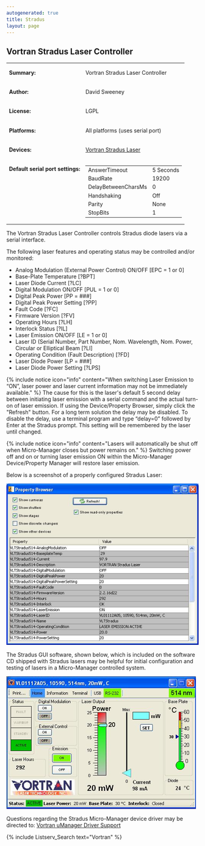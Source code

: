 ```yaml
---
autogenerated: true
title: Stradus
layout: page
---
```


## Vortran Stradus Laser Controller

<table>
<tr>
<td markdown="1">

**Summary:**

</td>
<td markdown="1">

Vortran Stradus Laser Controller

</td>
</tr>
<tr>
<td markdown="1">

**Author:**

</td>
<td markdown="1">

David Sweeney

</td>
</tr>
<tr>
<td markdown="1">

**License:**

</td>
<td markdown="1">

LGPL

</td>
</tr>
<tr>
<td markdown="1">

**Platforms:**

</td>
<td markdown="1">

All platforms (uses serial port)

</td>
</tr>
<tr>
<td markdown="1">

**Devices:**

</td>
<td markdown="1">

[Vortran Stradus Laser](http://www.vortranlaser.com)

</td>
</tr>
<tr>
<td markdown="1" valign=top>

**Default serial port settings:**

</td>
<td markdown="1" valign=top>

|                     |           |
|---------------------|-----------|
| AnswerTimeout       | 5 Seconds |
| BaudRate            | 19200     |
| DelayBetweenCharsMs | 0         |
| Handshaking         | Off       |
| Parity              | None      |
| StopBits            | 1         |

</td>
</tr>
</table>

The Vortran Stradus Laser Controller controls Stradus diode lasers via a
serial interface.

The following laser features and operating status may be controlled
and/or monitored:

-   Analog Modulation (External Power Control) ON/OFF \[EPC = 1 or 0\]
-   Base-Plate Temperature \[?BPT\]
-   Laser Diode Current \[?LC\]
-   Digital Modulation ON/OFF \[PUL = 1 or 0\]
-   Digital Peak Power \[PP = \#\#\#\]
-   Digital Peak Power Setting \[?PP\]
-   Fault Code \[?FC\]
-   Firmware Version \[?FV\]
-   Operating Hours \[?LH\]
-   Interlock Status \[?IL\]
-   Laser Emission ON/OFF \[LE = 1 or 0\]
-   Laser ID (Serial Number, Part Number, Nom. Wavelength, Nom. Power,
    Circular or Elliptical Beam \[?LI\]
-   Operating Condition (Fault Description) \[?FD\]
-   Laser Diode Power \[LP = \#\#\#\]
-   Laser Diode Power Setting \[?LPS\]

{% include notice icon="info" content="When switching Laser Emission to “ON”, laser power and laser current information may not be immediately available." %}
The cause for this is the laser's default 5 second delay between
initiating laser emission with a serial command and the actual turn-on
of laser emission. If using the Device/Property Browser, simply click
the "Refresh" button. For a long term solution the delay may be
disabled. To disable the delay, use a terminal program and type
“delay=0” followed by Enter at the Stradus prompt. This setting will be
remembered by the laser until changed.

{% include notice icon="info" content="Lasers will automatically be shut off when Micro-Manager closes but power remains on." %}
Switching power off and on or turning laser emission ON within the
Micro-Manager Device/Property Manager will restore laser emission.

Below is a screenshot of a properly configured Stradus Laser:

![](media/UMgrStradus.JPG "UMgrStradus.JPG")

The Stradus GUI software, shown below, which is included on the software
CD shipped with Stradus lasers may be helpful for initial configuration
and testing of lasers in a Micro-Manager controlled system.

![](media/UMgrStradusSW.jpg "UMgrStradusSW.jpg")

Questions regarding the Stradus Micro-Manager device driver may be
directed to: [Vortran uManager Driver
Support](mailto:sales@vortranlaser.com)

{% include Listserv_Search text="Vortran" %}

